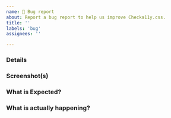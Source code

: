 ```yaml
---
name: 🐞 Bug report
about: Report a bug report to help us improve Checka11y.css.
title: ''
labels: 'bug'
assignees: ''

---
```


<!-- 🧡 Thanks for your time to make Nuxt better with your feedbacks 🧡

👍 A properly detailed bug report can save a LOT of time and help fixing issues as soon as possible.
-->

### Details

<!-- Provide as much detail as you can with links that backup why this is a bug -->
<!-- If the bug is to do with browser and/or device, please provide details:
  - Browser and version
  - Operating system
 -->

### Screenshot(s)

<!-- Add screenshots if applicable -->

### What is Expected?


### What is actually happening?
